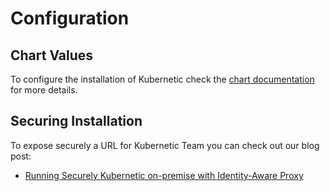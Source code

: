 # Configuration

## Chart Values

To configure the installation of Kubernetic check the [chart documentation](https://github.com/harbur/kubernetic-charts/tree/master/charts/kubernetic) for more details.

## Securing Installation

To expose securely a URL for Kubernetic Team you can check out our blog post:

* [Running Securely Kubernetic on-premise with Identity-Aware Proxy]


[Running Securely Kubernetic on-premise with Identity-Aware Proxy]: https://blog.harbur.io/running-securely-kubernetic-on-premise-with-identity-aware-proxy-1ee7a54b204a